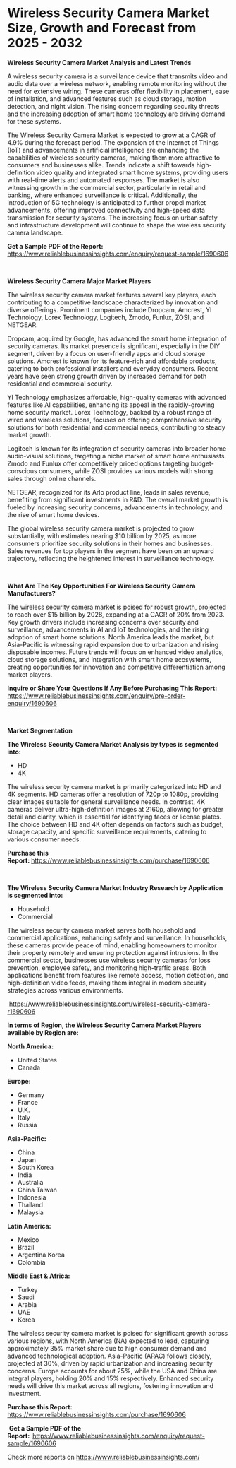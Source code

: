 <p><h1>Wireless Security Camera Market Size, Growth and Forecast from 2025 - 2032</h1></p><p><strong>Wireless Security Camera Market Analysis and Latest Trends</strong></p>
<p><p>A wireless security camera is a surveillance device that transmits video and audio data over a wireless network, enabling remote monitoring without the need for extensive wiring. These cameras offer flexibility in placement, ease of installation, and advanced features such as cloud storage, motion detection, and night vision. The rising concern regarding security threats and the increasing adoption of smart home technology are driving demand for these systems.</p><p>The Wireless Security Camera Market is expected to grow at a CAGR of 4.9% during the forecast period. The expansion of the Internet of Things (IoT) and advancements in artificial intelligence are enhancing the capabilities of wireless security cameras, making them more attractive to consumers and businesses alike. Trends indicate a shift towards high-definition video quality and integrated smart home systems, providing users with real-time alerts and automated responses. The market is also witnessing growth in the commercial sector, particularly in retail and banking, where enhanced surveillance is critical. Additionally, the introduction of 5G technology is anticipated to further propel market advancements, offering improved connectivity and high-speed data transmission for security systems. The increasing focus on urban safety and infrastructure development will continue to shape the wireless security camera landscape.</p></p>
<p><strong>Get a Sample PDF of the Report:&nbsp;</strong> <a href="https://www.reliablebusinessinsights.com/enquiry/request-sample/1690606?utm_campaign=2811&utm_medium=2&utm_source=Github&utm_content=ia&utm_term=09042025&utm_id=wireless-security-camera">https://www.reliablebusinessinsights.com/enquiry/request-sample/1690606</a></p>
<p>&nbsp;</p>
<p><strong>Wireless Security Camera Major Market Players</strong></p>
<p><p>The wireless security camera market features several key players, each contributing to a competitive landscape characterized by innovation and diverse offerings. Prominent companies include Dropcam, Amcrest, YI Technology, Lorex Technology, Logitech, Zmodo, Funlux, ZOSI, and NETGEAR.</p><p>Dropcam, acquired by Google, has advanced the smart home integration of security cameras. Its market presence is significant, especially in the DIY segment, driven by a focus on user-friendly apps and cloud storage solutions. Amcrest is known for its feature-rich and affordable products, catering to both professional installers and everyday consumers. Recent years have seen strong growth driven by increased demand for both residential and commercial security.</p><p>YI Technology emphasizes affordable, high-quality cameras with advanced features like AI capabilities, enhancing its appeal in the rapidly-growing home security market. Lorex Technology, backed by a robust range of wired and wireless solutions, focuses on offering comprehensive security solutions for both residential and commercial needs, contributing to steady market growth.</p><p>Logitech is known for its integration of security cameras into broader home audio-visual solutions, targeting a niche market of smart home enthusiasts. Zmodo and Funlux offer competitively priced options targeting budget-conscious consumers, while ZOSI provides various models with strong sales through online channels.</p><p>NETGEAR, recognized for its Arlo product line, leads in sales revenue, benefiting from significant investments in R&D. The overall market growth is fueled by increasing security concerns, advancements in technology, and the rise of smart home devices.</p><p>The global wireless security camera market is projected to grow substantially, with estimates nearing $10 billion by 2025, as more consumers prioritize security solutions in their homes and businesses. Sales revenues for top players in the segment have been on an upward trajectory, reflecting the heightened interest in surveillance technology.</p></p>
<p>&nbsp;</p>
<p><strong>What Are The Key Opportunities For Wireless Security Camera Manufacturers?</strong></p>
<p><p>The wireless security camera market is poised for robust growth, projected to reach over $15 billion by 2028, expanding at a CAGR of 20% from 2023. Key growth drivers include increasing concerns over security and surveillance, advancements in AI and IoT technologies, and the rising adoption of smart home solutions. North America leads the market, but Asia-Pacific is witnessing rapid expansion due to urbanization and rising disposable incomes. Future trends will focus on enhanced video analytics, cloud storage solutions, and integration with smart home ecosystems, creating opportunities for innovation and competitive differentiation among market players.</p></p>
<p><strong>Inquire or Share Your Questions If Any Before Purchasing This Report:</strong> <a href="https://www.reliablebusinessinsights.com/enquiry/pre-order-enquiry/1690606?utm_campaign=2811&utm_medium=2&utm_source=Github&utm_content=ia&utm_term=09042025&utm_id=wireless-security-camera">https://www.reliablebusinessinsights.com/enquiry/pre-order-enquiry/1690606</a></p>
<p>&nbsp;</p>
<p><strong>Market Segmentation</strong></p>
<p><strong>The Wireless Security Camera Market Analysis by types is segmented into:</strong></p>
<p><ul><li>HD</li><li>4K</li></ul></p>
<p><p>The wireless security camera market is primarily categorized into HD and 4K segments. HD cameras offer a resolution of 720p to 1080p, providing clear images suitable for general surveillance needs. In contrast, 4K cameras deliver ultra-high-definition images at 2160p, allowing for greater detail and clarity, which is essential for identifying faces or license plates. The choice between HD and 4K often depends on factors such as budget, storage capacity, and specific surveillance requirements, catering to various consumer needs.</p></p>
<p><strong>Purchase this Report:&nbsp;</strong><a href="https://www.reliablebusinessinsights.com/purchase/1690606?utm_campaign=2811&utm_medium=2&utm_source=Github&utm_content=ia&utm_term=09042025&utm_id=wireless-security-camera">https://www.reliablebusinessinsights.com/purchase/1690606</a></p>
<p>&nbsp;</p>
<p><strong>The Wireless Security Camera Market Industry Research by Application is segmented into:</strong></p>
<p><ul><li>Household</li><li>Commercial</li></ul></p>
<p><p>The wireless security camera market serves both household and commercial applications, enhancing safety and surveillance. In households, these cameras provide peace of mind, enabling homeowners to monitor their property remotely and ensuring protection against intrusions. In the commercial sector, businesses use wireless security cameras for loss prevention, employee safety, and monitoring high-traffic areas. Both applications benefit from features like remote access, motion detection, and high-definition video feeds, making them integral in modern security strategies across various environments.</p></p>
<p><a href="https://www.reliablebusinessinsights.com/wireless-security-camera-r1690606?utm_campaign=2811&utm_medium=2&utm_source=Github&utm_content=ia&utm_term=09042025&utm_id=wireless-security-camera">&nbsp;https://www.reliablebusinessinsights.com/wireless-security-camera-r1690606</a></p>
<p><strong>In terms of Region, the Wireless Security Camera Market Players available by Region are:</strong></p>
<p>
    <p> <strong> North America: </strong>
        <ul>
            <li>United States</li>
            <li>Canada</li>
        </ul>
        </p> 
    <p> <strong> Europe: </strong>
        <ul>
            <li>Germany</li>
            <li>France</li>
            <li>U.K.</li>
            <li>Italy</li>
            <li>Russia</li>
        </ul>
        </p> 
    <p> <strong> Asia-Pacific: </strong>
        <ul>
            <li>China</li>
            <li>Japan</li>
            <li>South Korea</li>
            <li>India</li>
            <li>Australia</li>
            <li>China Taiwan</li>
            <li>Indonesia</li>
            <li>Thailand</li>
            <li>Malaysia</li>
        </ul>
        </p> 
    <p> <strong> Latin America: </strong>
        <ul>
            <li>Mexico</li>
            <li>Brazil</li>
            <li>Argentina Korea</li>
            <li>Colombia</li>
        </ul>
        </p> 
    <p> <strong> Middle East & Africa: </strong>
        <ul>
            <li>Turkey</li>
            <li>Saudi</li>
            <li>Arabia</li>
            <li>UAE</li>
            <li>Korea</li>
        </ul>
    </p>
    </p>
<p><p>The wireless security camera market is poised for significant growth across various regions, with North America (NA) expected to lead, capturing approximately 35% market share due to high consumer demand and advanced technological adoption. Asia-Pacific (APAC) follows closely, projected at 30%, driven by rapid urbanization and increasing security concerns. Europe accounts for about 25%, while the USA and China are integral players, holding 20% and 15% respectively. Enhanced security needs will drive this market across all regions, fostering innovation and investment.</p></p>
<p><strong>Purchase this Report: </strong><a href="https://www.reliablebusinessinsights.com/purchase/1690606?utm_campaign=2811&utm_medium=2&utm_source=Github&utm_content=ia&utm_term=09042025&utm_id=wireless-security-camera">https://www.reliablebusinessinsights.com/purchase/1690606</a></p>
<p>&nbsp;<strong>Get a Sample PDF of the Report:&nbsp;&nbsp;</strong><a href="https://www.reliablebusinessinsights.com/enquiry/request-sample/1690606?utm_campaign=2811&utm_medium=2&utm_source=Github&utm_content=ia&utm_term=09042025&utm_id=wireless-security-camera">https://www.reliablebusinessinsights.com/enquiry/request-sample/1690606</a></p>
<p><strong></strong></p>
<p>Check more reports on <a href="https://www.reliablebusinessinsights.com/?utm_campaign=2811&utm_medium=2&utm_source=Github&utm_content=ia&utm_term=09042025&utm_id=wireless-security-camera">https://www.reliablebusinessinsights.com/</a></p>